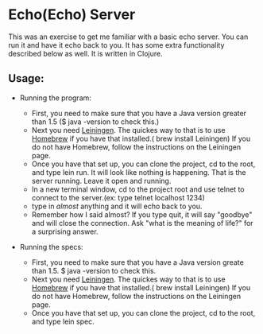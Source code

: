 Echo(Echo) Server
=================
This was an exercise to get me familiar with a basic echo server.  You can run it and have it echo back to you. It has some extra functionality described below as well.  It is written in Clojure.

Usage:
------
- Running the program:
  + First, you need to make sure that you have a Java version greater than 1.5 ($ java -version to check this.)
  + Next you need [Leiningen](https://github.com/technomancy/leiningen). The quickes way to that is to use [Homebrew](http://brew.sh/) if you have that installed.( brew install Leiningen)
  If you do not have Homebrew, follow the instructions on the Leiningen page.
  + Once you have that set up, you can clone the project, cd to the root, and type lein run.  It will look like nothing is happening.  That is the server running. Leave it open and running.
  + In a new terminal window, cd to the project root and use telnet to connect to the server.(ex: type telnet localhost 1234)
  + type in *almost* anything and it will echo back to you.
  + Remember how I said almost?  If you type quit, it will say "goodbye" and will close the connection. Ask "what is the meaning of life?" for a surprising answer.

- Running the specs:
  + First, you need to make sure that you have a Java version greate than 1.5.  $ java -version to check this.
  + Next you need [Leiningen](https://github.com/technomancy/leiningen). The quickes way to that is to use [Homebrew](http://brew.sh/) if you have that installed.( brew install Leiningen)
  If you do not have Homebrew, follow the instructions on the Leiningen page.
  + Once you have that set up, you can clone the project, cd to the root, and type lein spec.
